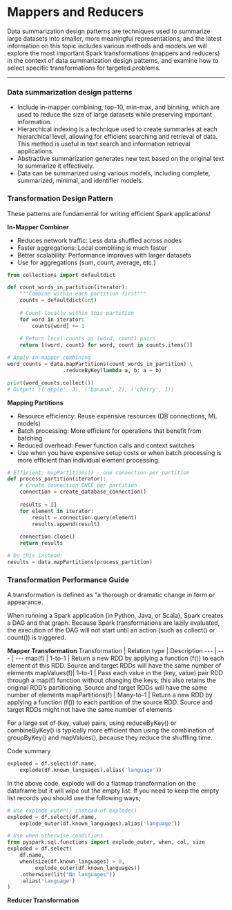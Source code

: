 # Mappers and Reducers
Data summarization design patterns are techniques used to summarize large datasets into smaller, more meaningful representations, and the latest information on this topic includes various methods and models.we will explore the most important Spark transformations (mappers and reducers) in the context of data summarization design patterns, and examine how to select specific transformations for targeted problems.

---
### Data summarization design patterns 
-  Include in-mapper combining, top-10, min-max, and binning, which are used to reduce the size of large datasets while preserving important information.
-  Hierarchical indexing is a technique used to create summaries at each hierarchical level, allowing for efficient searching and retrieval of data. This method is useful in text search and information retrieval applications.
-  Abstractive summarization generates new text based on the original text to summarize it effectively.
-  Data can be summarized using various models, including complete, summarized, minimal, and identifier models.

### Transformation Design Pattern
These patterns are fundamental for writing efficient Spark applications!

**In-Mapper Combiner**
*  Reduces network traffic: Less data shuffled across nodes
*  Faster aggregations: Local combining is much faster
*  Better scalability: Performance improves with larger datasets
*  Use for aggregations (sum, count, average, etc.)
```python
from collections import defaultdict

def count_words_in_partition(iterator):
    """Combine within each partition first"""
    counts = defaultdict(int)
    
    # Count locally within this partition
    for word in iterator:
        counts[word] += 1
    
    # Return local counts as (word, count) pairs
    return [(word, count) for word, count in counts.items()]

# Apply in-mapper combining
word_counts = data.mapPartitions(count_words_in_partition) \
                  .reduceByKey(lambda a, b: a + b)

print(word_counts.collect())
# Output: [('apple', 3), ('banana', 2), ('cherry', 1)]
```

**Mapping Partitions**
*  Resource efficiency: Reuse expensive resources (DB connections, ML models)
*  Batch processing: More efficient for operations that benefit from batching
*  Reduced overhead: Fewer function calls and context switches
*  Use when you have expensive setup costs or when batch processing is more efficient than individual element processing.
```python
# Efficient: mapPartitions() - one connection per partition
def process_partition(iterator):
    # Create connection ONCE per partition
    connection = create_database_connection()
    
    results = []
    for element in iterator:
        result = connection.query(element)
        results.append(result)
    
    connection.close()
    return results

# Do this instead:
results = data.mapPartitions(process_partition)
```

### Transformation Performance Guide

A transformation is defined as “a thorough or dramatic change in form or appearance. 

When running a Spark application (in Python, Java, or Scala), Spark creates a DAG and that graph. Because Spark transformations are lazily evaluated, the execution of the DAG will not start until an action (such as collect() or count()) is triggered. 

**Mapper Transformation**
Transformation | Relation type | Description
--- | --- | ---
map(f) | 1-to-1 | Return a new RDD by applying a function (f()) to each element of this RDD. Source and target RDDs will have the same number of elements
mapValues(f)| 1-to-1 | Pass each value in the (key, value) pair RDD through a map(f) function without changing the keys; this also retains the original RDD’s partitioning. Source and target RDDs will have the same number of elements 
mapPartitions(f) | Many-to-1 | Return a new RDD by applying a function (f()) to each partition of the source RDD. Source and target RDDs might not have the same number of elements 

For a large set of (key, value) pairs, using reduceByKey() or combineByKey() is typically more efficient than using the combination of groupByKey() and mapValues(), because they reduce the shuffling time.

Code summary
```python
exploded = df.select(df.name,
    explode(df.known_languages).alias('language')) 
```
In the above code, explode will do a flatmap transformation on the dataframe but it will wipe out the empty list. If you need to keep the empty list records you should use the following ways; 
```python
# Use explode_outer() instead of explode()
exploded = df.select(df.name,
    explode_outer(df.known_languages).alias('language'))

# Use when otherwise conditions
from pyspark.sql.functions import explode_outer, when, col, size
exploded = df.select(
    df.name,
    when(size(df.known_languages) > 0, 
         explode_outer(df.known_languages))
    .otherwise(lit("No languages"))
    .alias('language')
)
```
**Reducer Transformation**

